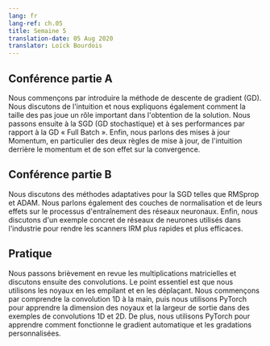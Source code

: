 ```yaml
---
lang: fr
lang-ref: ch.05
title: Semaine 5
translation-date: 05 Aug 2020
translator: Loïck Bourdois
---
```


<!--
## Lecture part A

We begin by introducing Gradient Descent. We discuss the intuition and also talk about how step sizes play an important role in reaching the solution. Then we move on to SGD and its performance in comparison to Full Batch GD. Finally we talk about Momentum Updates, specifically the two update rules, the intuition behind momentum and its effect on convergence.
-->


## Conférence partie A

Nous commençons par introduire la méthode de descente de gradient (GD). Nous discutons de l'intuition et nous expliquons également comment la taille des pas joue un rôle important dans l'obtention de la solution. Nous passons ensuite à la SGD (GD stochastique) et à ses performances par rapport à la GD « Full Batch ». Enfin, nous parlons des mises à jour Momentum, en particulier des deux règles de mise à jour, de l'intuition derrière le momentum et de son effet sur la convergence.

<!--
## Lecture part B

We discuss adaptive methods for SGD such as RMSprop and ADAM. We also talk about normalization layers and their effects on the neural network training process. Finally, we discuss a real-world example of neural nets being used in industry to make MRI scans faster and more efficient.
-->

## Conférence partie B

Nous discutons des méthodes adaptatives pour la SGD telles que RMSprop et ADAM. Nous parlons également des couches de normalisation et de leurs effets sur le processus d'entraînement des réseaux neuronaux. Enfin, nous discutons d'un exemple concret de réseaux de neurones utilisés dans l'industrie pour rendre les scanners IRM plus rapides et plus efficaces.


<!--
## Practicum

We briefly review the matrix-multiplications and then discuss the convolutions. Key point is we use kernels by stacking and shifting. We first understand the 1D convolution by hand, and then use PyTorch to learn the dimension of kernels and output width in 1D and 2D convolutions examples. Furthermore, we use PyTorch to learn about how automatic gradient works and custom-grads.
-->

## Pratique
Nous passons brièvement en revue les multiplications matricielles et discutons ensuite des convolutions. Le point essentiel est que nous utilisons les noyaux en les empilant et en les déplaçant. Nous commençons par comprendre la convolution 1D à la main, puis nous utilisons PyTorch pour apprendre la dimension des noyaux et la largeur de sortie dans des exemples de convolutions 1D et 2D. De plus, nous utilisons PyTorch pour apprendre comment fonctionne le gradient automatique et les gradations personnalisées.

